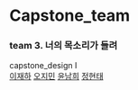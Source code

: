 # Capstone_team

### team 3. 너의 목소리가 들려


capstone_design I
<br/>
[이재하](https://github.com/LEE-JAEHA) [오지민](https://github.com/micaellajimini) [윤남희](https://github.com/nami0195103) [정현태](https://github.com/htjung94)
